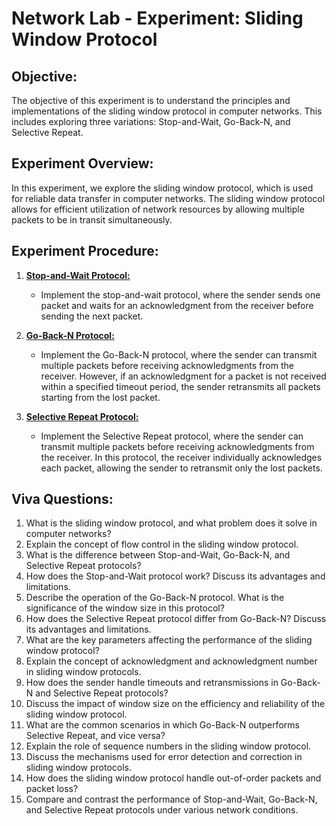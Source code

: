 # Network Lab - Experiment: Sliding Window Protocol

## Objective:
The objective of this experiment is to understand the principles and implementations of the sliding window protocol in computer networks. This includes exploring three variations: Stop-and-Wait, Go-Back-N, and Selective Repeat.

## Experiment Overview:
In this experiment, we explore the sliding window protocol, which is used for reliable data transfer in computer networks. The sliding window protocol allows for efficient utilization of network resources by allowing multiple packets to be in transit simultaneously.

## Experiment Procedure:
1. [**Stop-and-Wait Protocol:**](https://github.com/Xrg360/networkLabS6/tree/master/exp3-SlidingWindowProtocols/stopAndWait)
   - Implement the stop-and-wait protocol, where the sender sends one packet and waits for an acknowledgment from the receiver before sending the next packet.

2. [**Go-Back-N Protocol:**](https://github.com/Xrg360/networkLabS6/tree/master/exp3-SlidingWindowProtocols/goBack)
   - Implement the Go-Back-N protocol, where the sender can transmit multiple packets before receiving acknowledgments from the receiver. However, if an acknowledgment for a packet is not received within a specified timeout period, the sender retransmits all packets starting from the lost packet.

3. [**Selective Repeat Protocol:**](https://github.com/Xrg360/networkLabS6/tree/master/exp3-SlidingWindowProtocols/selectiveRepeat)
   - Implement the Selective Repeat protocol, where the sender can transmit multiple packets before receiving acknowledgments from the receiver. In this protocol, the receiver individually acknowledges each packet, allowing the sender to retransmit only the lost packets.


## Viva Questions:
1. What is the sliding window protocol, and what problem does it solve in computer networks?
2. Explain the concept of flow control in the sliding window protocol.
3. What is the difference between Stop-and-Wait, Go-Back-N, and Selective Repeat protocols?
4. How does the Stop-and-Wait protocol work? Discuss its advantages and limitations.
5. Describe the operation of the Go-Back-N protocol. What is the significance of the window size in this protocol?
6. How does the Selective Repeat protocol differ from Go-Back-N? Discuss its advantages and limitations.
7. What are the key parameters affecting the performance of the sliding window protocol?
8. Explain the concept of acknowledgment and acknowledgment number in sliding window protocols.
9. How does the sender handle timeouts and retransmissions in Go-Back-N and Selective Repeat protocols?
10. Discuss the impact of window size on the efficiency and reliability of the sliding window protocol.
11. What are the common scenarios in which Go-Back-N outperforms Selective Repeat, and vice versa?
12. Explain the role of sequence numbers in the sliding window protocol.
13. Discuss the mechanisms used for error detection and correction in sliding window protocols.
14. How does the sliding window protocol handle out-of-order packets and packet loss?
15. Compare and contrast the performance of Stop-and-Wait, Go-Back-N, and Selective Repeat protocols under various network conditions.
